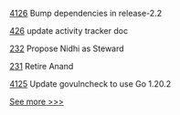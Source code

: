 
[4126](https://github.com/hyperledger/fabric/pull/4126) Bump dependencies in release-2.2

[426](https://github.com/hyperledger-labs/fabric-operations-console/pull/426) update activity tracker doc

[232](https://github.com/hyperledger-labs/hyperledger-labs.github.io/pull/232) Propose Nidhi as Steward

[231](https://github.com/hyperledger-labs/hyperledger-labs.github.io/pull/231) Retire Anand

[4125](https://github.com/hyperledger/fabric/pull/4125) Update govulncheck to use Go 1.20.2


[See more >>>](https://start-here.hyperledger.org/pull-requests)
